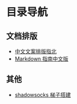 # 目录导航

## 文档排版

- [中文文案排版指北](https://mazhuang.org/wiki/chinese-copywriting-guideline)
- [Markdown 指南中文版](https://www.markdown.xyz/getting-started/)


## 其他
- [shadowsocks 梯子搭建](./shadowsocks.md)